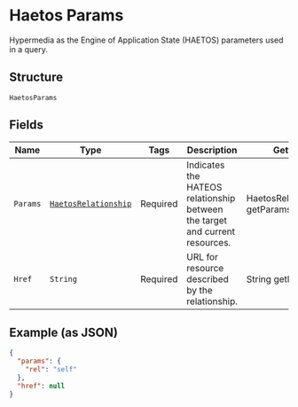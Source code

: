 
# Haetos Params

Hypermedia as the Engine of Application State (HAETOS) parameters used in a query.

## Structure

`HaetosParams`

## Fields

| Name | Type | Tags | Description | Getter | Setter |
|  --- | --- | --- | --- | --- | --- |
| `Params` | [`HaetosRelationship`](../../doc/models/haetos-relationship.md) | Required | Indicates the HATEOS relationship between the target and current resources. | HaetosRelationship getParams() | setParams(HaetosRelationship params) |
| `Href` | `String` | Required | URL for resource described by the relationship. | String getHref() | setHref(String href) |

## Example (as JSON)

```json
{
  "params": {
    "rel": "self"
  },
  "href": null
}
```

